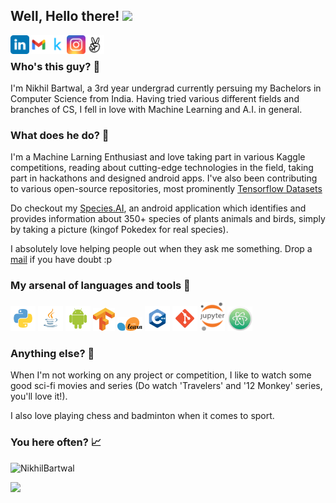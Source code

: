 ## Well, Hello there! <img src="https://media.giphy.com/media/hvRJCLFzcasrR4ia7z/giphy.gif" width="25px">
<p float="left">
<a href="https://www.linkedin.com/in/nikhil-bartwal-b07b501a3/">
  <img align="left" alt="Nikhil's LinkedIN" width="30px" src="logo/linkedin.svg" />
</a>
<a href="mailto:nikhilbartwal1234@gmail.com">
  <img align="left" alt="Nikhil's Gmail" width="30px" src="logo/gmail.svg" />
</a>

<a href="https://www.kaggle.com/nikhilbartwal001">
  <img align="left" alt="Nikhil's Kaggle" width="30px" src="logo/kaggle.svg" />
</a>
<a href="https://www.instagram.com/gods_fav_mistake/">
  <img align="left" alt="Nikhil's Insta" width="30px" src="logo/insta.svg" />
</a>
<a href="https://angel.co/u/nikhil-bartwal">
  <img align="left" alt="Nikhil's AngelList" width="30px" src="logo/angellist.svg" />
</a>
</p>
<br>

### Who's this guy? 👀
I'm Nikhil Bartwal, a 3rd year undergrad currently persuing my Bachelors in Computer Science from India. Having tried various different fields and branches of CS, I fell in love with Machine Learning and A.I. in general. 

### What does he do? 💬
I'm a Machine Larning Enthusiast and love taking part in various Kaggle competitions, reading about cutting-edge technologies in the field, taking part in hackathons and designed android apps.
I've also been contributing to various open-source repositories, most prominently <a href="https://github.com/tensorflow/datasets">Tensorflow Datasets<a>

Do checkout my <a href="https://github.com/NikhilBartwal/Species.ai">Species.AI</a>, an android application which identifies and provides information about 350+ species of plants animals and birds, simply by taking a picture (kingof Pokedex for real species).

I absolutely love helping people out when they ask me something. Drop a <a href="mailto:nikhilbartwal1234@gmail.com">mail</a> if you have doubt :p

### My arsenal of languages and tools 🎯
<p float="left">
<img alt="python" width="40px" src="logo/python.svg" />
<img alt="python" width="40px" src="logo/java.svg" />
<img alt="python" width="40px" src="logo/android.svg" />
<img alt="python" width="35px" src="logo/tensorflow.svg" />
<img alt="python" width="40px" src="logo/sklearn.svg" />
<img alt="python" width="40px" src="logo/c++.svg" />
<img alt="python" width="40px" src="logo/git.svg" />
<img alt="python" width="40px" src="logo/notebook.svg" />
<img alt="python" width="40px" src="logo/atom.png" />
</p>

### Anything else? 👤
When I'm not working on any project or competition, I like to watch some good sci-fi movies and series (Do watch 'Travelers' and '12 Monkey' series, you'll love it!). 
<br>

I also love playing chess and badminton when it comes to sport.

### You here often? 📈
<p align="left"> <img src="https://github-readme-stats.vercel.app/api?username=NikhilBartwal&show_icons=true&theme=gotham&count_private=true&include_all_commits=true" alt="NikhilBartwal" />

![](https://visitor-badge.glitch.me/badge?page_id=NikhilBartwal.NikhilBartwal)

